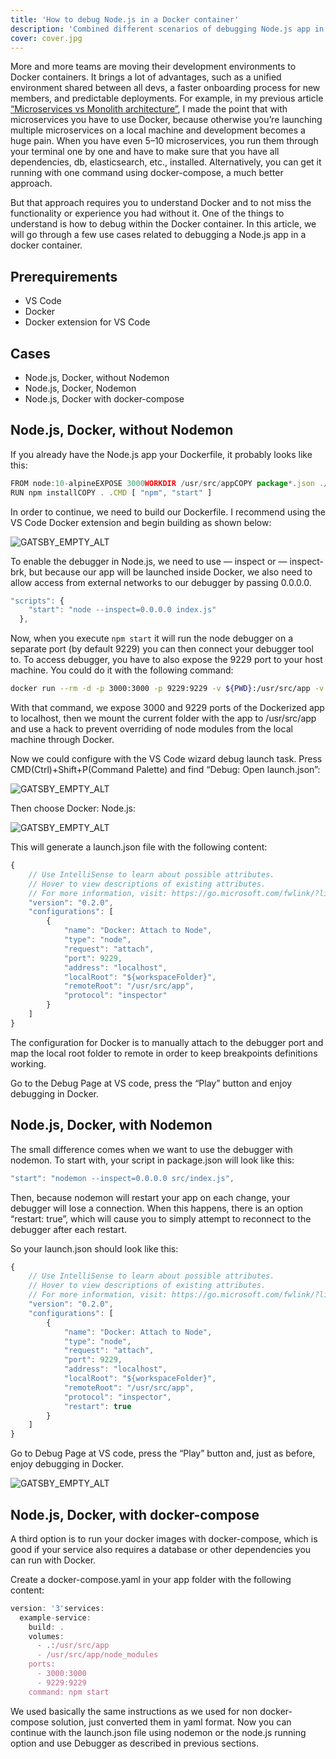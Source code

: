 ```yaml
---
title: 'How to debug Node.js in a Docker container'
description: 'Combined different scenarios of debugging Node.js app in a Docker container in one simple guide.'
cover: cover.jpg
---
```


More and more teams are moving their development environments to Docker containers. It brings a lot of advantages, such as a unified environment shared between all devs, a faster onboarding process for new members, and predictable deployments. For example, in my previous article [“Microservices vs Monolith architecture”](/blog/microservices-vs-monolith-architecture), I made the point that with microservices you have to use Docker, because otherwise you’re launching multiple microservices on a local machine and development becomes a huge pain. When you have even 5–10 microservices, you run them through your terminal one by one and have to make sure that you have all dependencies, db, elasticsearch, etc., installed. Alternatively, you can get it running with one command using docker-compose, a much better approach.

But that approach requires you to understand Docker and to not miss the functionality or experience you had without it. One of the things to understand is how to debug within the Docker container. In this article, we will go through a few use cases related to debugging a
Node.js app in a docker container.

## Prerequirements

- VS Code
- Docker
- Docker extension for VS Code

## Cases

- Node.js, Docker, without Nodemon
- Node.js, Docker, Nodemon
- Node.js, Docker with docker-compose

## Node.js, Docker, without Nodemon

If you already have the Node.js app your Dockerfile, it probably looks like this:

```javascript
FROM node:10-alpineEXPOSE 3000WORKDIR /usr/src/appCOPY package*.json ./
RUN npm installCOPY . .CMD [ "npm", "start" ]
```

In order to continue, we need to build our Dockerfile. I recommend using the VS Code Docker extension and begin building as shown below:

![GATSBY_EMPTY_ALT](node1.jpg)

To enable the debugger in Node.js, we need to use — inspect or — inspect-brk, but because our app will be launched inside Docker, we also need to allow access from external networks to our debugger by passing 0.0.0.0.

```javascript
"scripts": {
    "start": "node --inspect=0.0.0.0 index.js"
  },

```

Now, when you execute `npm start` it will run the node debugger on a separate port (by default 9229) you can then connect your debugger tool to. To access debugger, you have to also expose the 9229 port to your host machine. You could do it with the following command:

```bash
docker run --rm -d -p 3000:3000 -p 9229:9229 -v ${PWD}:/usr/src/app -v /usr/src/app/node_modules example:latest
```

With that command, we expose 3000 and 9229 ports of the Dockerized app to localhost, then we mount the current folder with the app to /usr/src/app and use a hack to prevent overriding of node modules from the local machine through Docker.

Now we could configure with the VS Code wizard debug launch task. Press CMD(Ctrl)+Shift+P(Command Palette) and find “Debug: Open launch.json”:

![GATSBY_EMPTY_ALT](node2.png)

Then choose Docker: Node.js:

![GATSBY_EMPTY_ALT](node3.png)

This will generate a launch.json file with the following content:

```javascript
{
    // Use IntelliSense to learn about possible attributes.
    // Hover to view descriptions of existing attributes.
    // For more information, visit: https://go.microsoft.com/fwlink/?linkid=830387
    "version": "0.2.0",
    "configurations": [
        {
            "name": "Docker: Attach to Node",
            "type": "node",
            "request": "attach",
            "port": 9229,
            "address": "localhost",
            "localRoot": "${workspaceFolder}",
            "remoteRoot": "/usr/src/app",
            "protocol": "inspector"
        }
    ]
}
```

The configuration for Docker is to manually attach to the debugger port and map the local root folder to remote in order to keep breakpoints definitions working.

Go to the Debug Page at VS code, press the “Play” button and enjoy debugging in Docker.

## Node.js, Docker, with Nodemon

The small difference comes when we want to use the debugger with nodemon. To start with, your script in package.json will look like this:

```javascript
"start": "nodemon --inspect=0.0.0.0 src/index.js",
```

Then, because nodemon will restart your app on each change, your debugger will lose a connection. When this happens, there is an option “restart: true”, which will cause you to simply attempt to reconnect to the debugger after each restart.

So your launch.json should look like this:

```javascript
{
    // Use IntelliSense to learn about possible attributes.
    // Hover to view descriptions of existing attributes.
    // For more information, visit: https://go.microsoft.com/fwlink/?linkid=830387
    "version": "0.2.0",
    "configurations": [
        {
            "name": "Docker: Attach to Node",
            "type": "node",
            "request": "attach",
            "port": 9229,
            "address": "localhost",
            "localRoot": "${workspaceFolder}",
            "remoteRoot": "/usr/src/app",
            "protocol": "inspector",
            "restart": true
        }
    ]
}
```

Go to Debug Page at VS code, press the “Play” button and, just as before, enjoy debugging in Docker.

![GATSBY_EMPTY_ALT](node4.png)

## Node.js, Docker, with docker-compose

A third option is to run your docker images with docker-compose, which is good if your service also requires a database or other dependencies you can run with Docker.

Create a docker-compose.yaml in your app folder with the following content:

```javascript
version: '3'services:
  example-service:
    build: .
    volumes:
      - .:/usr/src/app
      - /usr/src/app/node_modules
    ports:
      - 3000:3000
      - 9229:9229
    command: npm start
```

We used basically the same instructions as we used for non docker-compose solution, just converted them in yaml format. Now you can continue with the launch.json file using nodemon or the node.js running option and use Debugger as described in previous sections.
